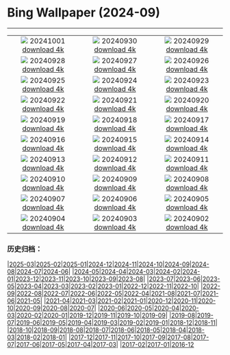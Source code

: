 # Bing Wallpaper (2024-09)
**************
| | | |
| :----: | :----: | :----: |
| ![](https://www.bing.com/th?id=OHR.BlackHistoryMonth2024_EN-GB1865178312_1920x1080.jpg) 20241001 [download 4k](https://www.bing.com/th?id=OHR.BlackHistoryMonth2024_EN-GB1865178312_UHD.jpg) | ![](https://www.bing.com/th?id=OHR.WalrusNorway_EN-GB0459877191_1920x1080.jpg) 20240930 [download 4k](https://www.bing.com/th?id=OHR.WalrusNorway_EN-GB0459877191_UHD.jpg) | ![](https://www.bing.com/th?id=OHR.ConnecticutBridge_EN-GB6974263231_1920x1080.jpg) 20240929 [download 4k](https://www.bing.com/th?id=OHR.ConnecticutBridge_EN-GB6974263231_UHD.jpg) |
| ![](https://www.bing.com/th?id=OHR.TajMahalReflection_EN-GB6507271647_1920x1080.jpg) 20240928 [download 4k](https://www.bing.com/th?id=OHR.TajMahalReflection_EN-GB6507271647_UHD.jpg) | ![](https://www.bing.com/th?id=OHR.VeniceAerial_EN-GB6264202474_1920x1080.jpg) 20240927 [download 4k](https://www.bing.com/th?id=OHR.VeniceAerial_EN-GB6264202474_UHD.jpg) | ![](https://www.bing.com/th?id=OHR.LittleToucanet_EN-GB5921731705_1920x1080.jpg) 20240926 [download 4k](https://www.bing.com/th?id=OHR.LittleToucanet_EN-GB5921731705_UHD.jpg) |
| ![](https://www.bing.com/th?id=OHR.GiantSequoias_EN-GB2106477767_1920x1080.jpg) 20240925 [download 4k](https://www.bing.com/th?id=OHR.GiantSequoias_EN-GB2106477767_UHD.jpg) | ![](https://www.bing.com/th?id=OHR.SkaftafellWaterfall_EN-GB1674771386_1920x1080.jpg) 20240924 [download 4k](https://www.bing.com/th?id=OHR.SkaftafellWaterfall_EN-GB1674771386_UHD.jpg) | ![](https://www.bing.com/th?id=OHR.IcebergOtter_EN-GB1302406748_1920x1080.jpg) 20240923 [download 4k](https://www.bing.com/th?id=OHR.IcebergOtter_EN-GB1302406748_UHD.jpg) |
| ![](https://www.bing.com/th?id=OHR.AutumnCumbria_EN-GB0937833138_1920x1080.jpg) 20240922 [download 4k](https://www.bing.com/th?id=OHR.AutumnCumbria_EN-GB0937833138_UHD.jpg) | ![](https://www.bing.com/th?id=OHR.MunichBeerfest_EN-GB0671591824_1920x1080.jpg) 20240921 [download 4k](https://www.bing.com/th?id=OHR.MunichBeerfest_EN-GB0671591824_UHD.jpg) | ![](https://www.bing.com/th?id=OHR.OcracokeLight_EN-GB0317471752_1920x1080.jpg) 20240920 [download 4k](https://www.bing.com/th?id=OHR.OcracokeLight_EN-GB0317471752_UHD.jpg) |
| ![](https://www.bing.com/th?id=OHR.PiratePlayground_EN-GB4703060204_1920x1080.jpg) 20240919 [download 4k](https://www.bing.com/th?id=OHR.PiratePlayground_EN-GB4703060204_UHD.jpg) | ![](https://www.bing.com/th?id=OHR.GujoHachiman_EN-GB4635188314_1920x1080.jpg) 20240918 [download 4k](https://www.bing.com/th?id=OHR.GujoHachiman_EN-GB4635188314_UHD.jpg) | ![](https://www.bing.com/th?id=OHR.MidAutumnSingapore_EN-GB4580876082_1920x1080.jpg) 20240917 [download 4k](https://www.bing.com/th?id=OHR.MidAutumnSingapore_EN-GB4580876082_UHD.jpg) |
| ![](https://www.bing.com/th?id=OHR.SunriseWallabies_EN-GB4531988184_1920x1080.jpg) 20240916 [download 4k](https://www.bing.com/th?id=OHR.SunriseWallabies_EN-GB4531988184_UHD.jpg) | ![](https://www.bing.com/th?id=OHR.StockholmLibrary_EN-GB4478334058_1920x1080.jpg) 20240915 [download 4k](https://www.bing.com/th?id=OHR.StockholmLibrary_EN-GB4478334058_UHD.jpg) | ![](https://www.bing.com/th?id=OHR.LastNightOfTheProms2024_EN-GB2327761214_1920x1080.jpg) 20240914 [download 4k](https://www.bing.com/th?id=OHR.LastNightOfTheProms2024_EN-GB2327761214_UHD.jpg) |
| ![](https://www.bing.com/th?id=OHR.PointReyes_EN-GB4421603745_1920x1080.jpg) 20240913 [download 4k](https://www.bing.com/th?id=OHR.PointReyes_EN-GB4421603745_UHD.jpg) | ![](https://www.bing.com/th?id=OHR.DolphinReunion_EN-GB4332225660_1920x1080.jpg) 20240912 [download 4k](https://www.bing.com/th?id=OHR.DolphinReunion_EN-GB4332225660_UHD.jpg) | ![](https://www.bing.com/th?id=OHR.RapaNuiSunrise_EN-GB5251109643_1920x1080.jpg) 20240911 [download 4k](https://www.bing.com/th?id=OHR.RapaNuiSunrise_EN-GB5251109643_UHD.jpg) |
| ![](https://www.bing.com/th?id=OHR.BridgeLisbon_EN-GB4169546026_1920x1080.jpg) 20240910 [download 4k](https://www.bing.com/th?id=OHR.BridgeLisbon_EN-GB4169546026_UHD.jpg) | ![](https://www.bing.com/th?id=OHR.IguazuRainbow_EN-GB4381351481_1920x1080.jpg) 20240909 [download 4k](https://www.bing.com/th?id=OHR.IguazuRainbow_EN-GB4381351481_UHD.jpg) | ![](https://www.bing.com/th?id=OHR.GreatNorthRun2024_EN-GB4101357995_1920x1080.jpg) 20240908 [download 4k](https://www.bing.com/th?id=OHR.GreatNorthRun2024_EN-GB4101357995_UHD.jpg) |
| ![](https://www.bing.com/th?id=OHR.SantaCruzHummer_EN-GB3567004947_1920x1080.jpg) 20240907 [download 4k](https://www.bing.com/th?id=OHR.SantaCruzHummer_EN-GB3567004947_UHD.jpg) | ![](https://www.bing.com/th?id=OHR.GlenariffPark_EN-GB6116680821_1920x1080.jpg) 20240906 [download 4k](https://www.bing.com/th?id=OHR.GlenariffPark_EN-GB6116680821_UHD.jpg) | ![](https://www.bing.com/th?id=OHR.TIFF2024_EN-GB9508001268_1920x1080.jpg) 20240905 [download 4k](https://www.bing.com/th?id=OHR.TIFF2024_EN-GB9508001268_UHD.jpg) |
| ![](https://www.bing.com/th?id=OHR.DuskyOwls_EN-GB7904137343_1920x1080.jpg) 20240904 [download 4k](https://www.bing.com/th?id=OHR.DuskyOwls_EN-GB7904137343_UHD.jpg) | ![](https://www.bing.com/th?id=OHR.AlpineLakes_EN-GB6796431877_1920x1080.jpg) 20240903 [download 4k](https://www.bing.com/th?id=OHR.AlpineLakes_EN-GB6796431877_UHD.jpg) | ![](https://www.bing.com/th?id=OHR.KatahdinWoods_EN-GB6027367272_1920x1080.jpg) 20240902 [download 4k](https://www.bing.com/th?id=OHR.KatahdinWoods_EN-GB6027367272_UHD.jpg) |

### 历史归档：

|[2025-03](bing/2025-03/2025-03.md)|[2025-02](bing/2025-02/2025-02.md)|[2025-01](bing/2025-01/2025-01.md)|[2024-12](bing/2024-12/2024-12.md)|[2024-11](bing/2024-11/2024-11.md)|[2024-10](bing/2024-10/2024-10.md)|[2024-09](bing/2024-09/2024-09.md)|[2024-08](bing/2024-08/2024-08.md)|[2024-07](bing/2024-07/2024-07.md)|[2024-06](bing/2024-06/2024-06.md)|
|[2024-05](bing/2024-05/2024-05.md)|[2024-04](bing/2024-04/2024-04.md)|[2024-03](bing/2024-03/2024-03.md)|[2024-02](bing/2024-02/2024-02.md)|[2024-01](bing/2024-01/2024-01.md)|[2023-12](bing/2023-12/2023-12.md)|[2023-11](bing/2023-11/2023-11.md)|[2023-10](bing/2023-10/2023-10.md)|[2023-09](bing/2023-09/2023-09.md)|[2023-08](bing/2023-08/2023-08.md)|
|[2023-07](bing/2023-07/2023-07.md)|[2023-06](bing/2023-06/2023-06.md)|[2023-05](bing/2023-05/2023-05.md)|[2023-04](bing/2023-04/2023-04.md)|[2023-03](bing/2023-03/2023-03.md)|[2023-02](bing/2023-02/2023-02.md)|[2023-01](bing/2023-01/2023-01.md)|[2022-12](bing/2022-12/2022-12.md)|[2022-11](bing/2022-11/2022-11.md)|[2022-10](bing/2022-10/2022-10.md)|
|[2022-09](bing/2022-09/2022-09.md)|[2022-08](bing/2022-08/2022-08.md)|[2022-07](bing/2022-07/2022-07.md)|[2022-06](bing/2022-06/2022-06.md)|[2022-05](bing/2022-05/2022-05.md)|[2022-04](bing/2022-04/2022-04.md)|[2021-08](bing/2021-08/2021-08.md)|[2021-07](bing/2021-07/2021-07.md)|[2021-06](bing/2021-06/2021-06.md)|[2021-05](bing/2021-05/2021-05.md)|
|[2021-04](bing/2021-04/2021-04.md)|[2021-03](bing/2021-03/2021-03.md)|[2021-02](bing/2021-02/2021-02.md)|[2021-01](bing/2021-01/2021-01.md)|[2020-12](bing/2020-12/2020-12.md)|[2020-11](bing/2020-11/2020-11.md)|[2020-10](bing/2020-10/2020-10.md)|[2020-09](bing/2020-09/2020-09.md)|[2020-08](bing/2020-08/2020-08.md)|[2020-07](bing/2020-07/2020-07.md)|
|[2020-06](bing/2020-06/2020-06.md)|[2020-05](bing/2020-05/2020-05.md)|[2020-04](bing/2020-04/2020-04.md)|[2020-03](bing/2020-03/2020-03.md)|[2020-02](bing/2020-02/2020-02.md)|[2020-01](bing/2020-01/2020-01.md)|[2019-12](bing/2019-12/2019-12.md)|[2019-11](bing/2019-11/2019-11.md)|[2019-10](bing/2019-10/2019-10.md)|[2019-09](bing/2019-09/2019-09.md)|
|[2019-08](bing/2019-08/2019-08.md)|[2019-07](bing/2019-07/2019-07.md)|[2019-06](bing/2019-06/2019-06.md)|[2019-05](bing/2019-05/2019-05.md)|[2019-04](bing/2019-04/2019-04.md)|[2019-03](bing/2019-03/2019-03.md)|[2019-02](bing/2019-02/2019-02.md)|[2019-01](bing/2019-01/2019-01.md)|[2018-12](bing/2018-12/2018-12.md)|[2018-11](bing/2018-11/2018-11.md)|
|[2018-10](bing/2018-10/2018-10.md)|[2018-09](bing/2018-09/2018-09.md)|[2018-08](bing/2018-08/2018-08.md)|[2018-07](bing/2018-07/2018-07.md)|[2018-06](bing/2018-06/2018-06.md)|[2018-05](bing/2018-05/2018-05.md)|[2018-04](bing/2018-04/2018-04.md)|[2018-03](bing/2018-03/2018-03.md)|[2018-02](bing/2018-02/2018-02.md)|[2018-01](bing/2018-01/2018-01.md)|
|[2017-12](bing/2017-12/2017-12.md)|[2017-11](bing/2017-11/2017-11.md)|[2017-10](bing/2017-10/2017-10.md)|[2017-09](bing/2017-09/2017-09.md)|[2017-08](bing/2017-08/2017-08.md)|[2017-07](bing/2017-07/2017-07.md)|[2017-06](bing/2017-06/2017-06.md)|[2017-05](bing/2017-05/2017-05.md)|[2017-04](bing/2017-04/2017-04.md)|[2017-03](bing/2017-03/2017-03.md)|
|[2017-02](bing/2017-02/2017-02.md)|[2017-01](bing/2017-01/2017-01.md)|[2016-12](bing/2016-12/2016-12.md)